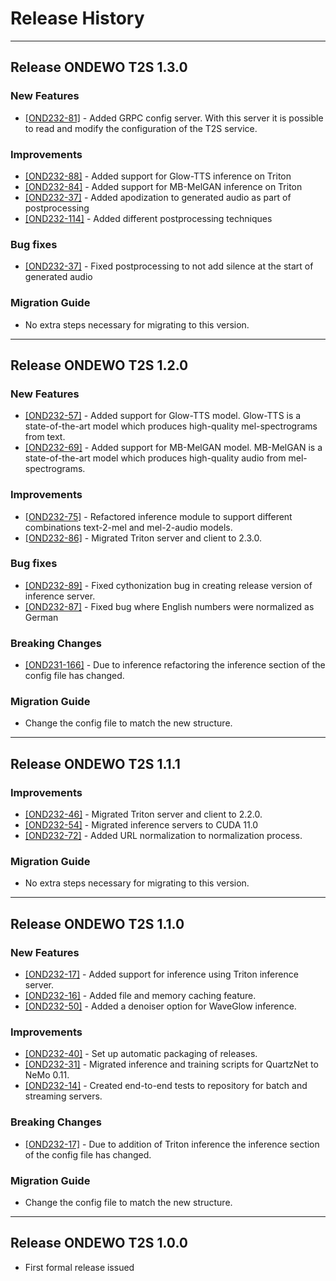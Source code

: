 # Release History
*****************
## Release ONDEWO T2S 1.3.0

### New Features
* [[OND232-81]](https://ondewo.atlassian.net/browse/OND232-81) -
Added GRPC config server. With this server it is possible to read and modify the configuration of the T2S service.

### Improvements
* [[OND232-88]](https://ondewo.atlassian.net/browse/OND232-88) -
Added support for Glow-TTS inference on Triton
* [[OND232-84]](https://ondewo.atlassian.net/browse/OND232-84) -
Added support for MB-MelGAN inference on Triton
* [[OND232-37]](https://ondewo.atlassian.net/browse/OND232-37) -
Added apodization to generated audio as part of postprocessing
* [[OND232-114]](https://ondewo.atlassian.net/browse/OND232-37) -
Added different postprocessing techniques

### Bug fixes
* [[OND232-37]](https://ondewo.atlassian.net/browse/OND232-37) -
Fixed postprocessing to not add silence at the start of generated audio

### Migration Guide
* No extra steps necessary for migrating to this version.


*****************
## Release ONDEWO T2S 1.2.0

### New Features
* [[OND232-57]](https://ondewo.atlassian.net/browse/OND232-57) -
Added support for Glow-TTS model. Glow-TTS is a state-of-the-art model which produces high-quality mel-spectrograms from text.
* [[OND232-69]](https://ondewo.atlassian.net/browse/OND232-69) -
Added support for MB-MelGAN model. MB-MelGAN is a state-of-the-art model which produces high-quality audio from mel-spectrograms.

### Improvements
* [[OND232-75]](https://ondewo.atlassian.net/browse/OND232-75) -
Refactored inference module to support different combinations text-2-mel and mel-2-audio models.
* [[OND232-86]](https://ondewo.atlassian.net/browse/OND232-86) -
Migrated Triton server and client to 2.3.0.

### Bug fixes
* [[OND232-89]](https://ondewo.atlassian.net/browse/OND232-89) -
Fixed cythonization bug in creating release version of inference server.
* [[OND232-87]](https://ondewo.atlassian.net/browse/OND232-87) -
Fixed bug where English numbers were normalized as German

### Breaking Changes
* [[OND231-166]](https://ondewo.atlassian.net/browse/OND231-166) -
Due to inference refactoring the inference section of the config file has changed.

### Migration Guide
* Change the config file to match the new structure.


*****************
## Release ONDEWO T2S 1.1.1

### Improvements
* [[OND232-46]](https://ondewo.atlassian.net/browse/OND232-46) -
Migrated Triton server and client to 2.2.0.
* [[OND232-54]](https://ondewo.atlassian.net/browse/OND232-54) -
Migrated inference servers to CUDA 11.0
* [[OND232-72]](https://ondewo.atlassian.net/browse/OND232-72) -
Added URL normalization to normalization process.

### Migration Guide
* No extra steps necessary for migrating to this version.


*****************
## Release ONDEWO T2S 1.1.0

### New Features
* [[OND232-17]](https://ondewo.atlassian.net/browse/OND232-17) -
Added support for inference using Triton inference server.
* [[OND232-16]](https://ondewo.atlassian.net/browse/OND232-16) -
Added file and memory caching feature.
* [[OND232-50]](https://ondewo.atlassian.net/browse/OND232-50) -
Added a denoiser option for WaveGlow inference.

### Improvements
* [[OND232-40]](https://ondewo.atlassian.net/browse/OND232-40) -
Set up automatic packaging of releases.
* [[OND232-31]](https://ondewo.atlassian.net/browse/OND232-31) -
Migrated inference and training scripts for QuartzNet to NeMo 0.11.
* [[OND232-14]](https://ondewo.atlassian.net/browse/OND232-14) -
Created end-to-end tests to repository for batch and streaming servers.

### Breaking Changes
* [[OND232-17]](https://ondewo.atlassian.net/browse/OND232-17) -
Due to addition of Triton inference the inference section of the config file has changed.

### Migration Guide
* Change the config file to match the new structure.


*****************
## Release ONDEWO T2S 1.0.0
* First formal release issued
